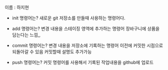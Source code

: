 이름 : 하지현
- init 명령어는?
새로운 git 저장소를 만들때 사용하는 명령어다.

- add 명령어는?
변경 내용을 스테이징 영역에 추가하는 명령어
장바구니에 상품을 담는다는 느낌,,

- commit 명령어는?
변경 내용을 저장소에 기록하는 명령어
이전에 커밋한 시점으로 되돌아갈 수 있음
커밋할때 설명도 추가가능

- push 명령어는?
커밋 명령어를 사용해서 기록된 작업내용을 github에 업로드
